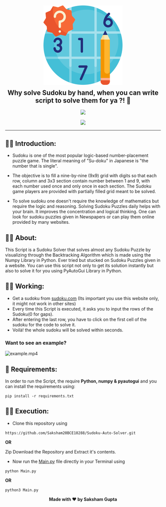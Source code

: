 <p align="center">
  <img src="assets\thumbnail.png" width="256" height="256">
  <h2 align="center" style="margin-top: -4px !important;">Why solve Sudoku by hand, when you can write script to solve them for ya ?! 🤯</h2>
  <p align="center">
    <a href="https://www.python.org/">
    	<img src="https://img.shields.io/badge/python-v3.8-informational">
    </a>
  </p>
</p>
<p align="center">
	<img src="http://ForTheBadge.com/images/badges/made-with-python.svg">
</p>

---

## 👨‍🎓 Introduction:
-	Sudoku is one of the most popular logic-based number-placement puzzle game. The literal meaning of "Su-doku" in Japanese is "the number that is single".

-	The objective is to fill a nine-by-nine (9x9) grid with digits so that each row, column and 3x3 section contain number between 1 and 9, with each number used once and only once in each section. The Sudoku game players are provided with partially filled grid meant to be solved.

-	To solve sudoku one doesn't require the knowledge of mathematics but require the logic and reasoning. Solving Sudoku Puzzles daily helps with your brain. It improves the concentration and logical thinking. One can look for sudoku puzzles given in Newspapers or can play them online provided by many websites. 

## 👨‍🏫 About:

This Script is a Sudoku Solver that solves almost any Sudoku Puzzle by visualizing through the Backtracking Algorithm which is made using the Numpy Library in Python. Ever tried but stucked on Sudoku Puzzles given in a website. You can use this script not only to get its solution instantly but also to solve it for you using PyAutoGui Library in Python.

## 🚴‍♂️ Working:

- Get a sudoku from [sudoku.com](https://sudoku.com/) (Its important you use this website only, it might not work in other sites)
-	Every time this Script is executed, it asks you to input the rows of the Sudoku(0 for gaps).
-	After entering the last row, you have to click on the first cell of the sudoku for the code to solve it.
-	Voilà! the whole sudoku will be solved within seconds.

### Want to see an example?
![example.mp4](https://vimeo.com/611594683)

## 📐 Requirements:
In order to run the Script, the require **Python, numpy & pyautogui** and you can install the requirements using:
```
pip install -r requirements.txt
```

## 👨‍💻 Execution:
-	Clone this repository using
```
https://github.com/Saksham20BCE10288/Sudoku-Auto-Solver.git
```
**OR**

Zip Download the Repository and Extract it's contents.
-	Now run the [Main.py](Main.py) file directly in your Terminal using
```
python Main.py
```
**OR**
```
python3 Main.py
```

<p align='center'><b>Made with ❤ by Saksham Gupta</b></p>
